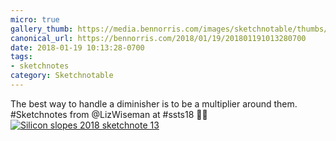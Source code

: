 ```yaml
---
micro: true
gallery_thumb: https://media.bennorris.com/images/sketchnotable/thumbs/silicon-slopes-2018-sketchnote-13.jpg
canonical_url: https://bennorris.com/2018/01/19/201801191013280700
date: 2018-01-19 10:13:28-0700
tags:
- sketchnotes
category: Sketchnotable
---
```


The best way to handle a diminisher is to be a multiplier around them. #Sketchnotes from @LizWiseman at #ssts18 ✍🏼 [![Silicon slopes 2018 sketchnote 13](https://media.bennorris.com/images/sketchnotable/silicon-slopes-2018/silicon-slopes-2018-sketchnote-13.jpg)](https://media.bennorris.com/images/sketchnotable/silicon-slopes-2018/silicon-slopes-2018-sketchnote-13.jpg)